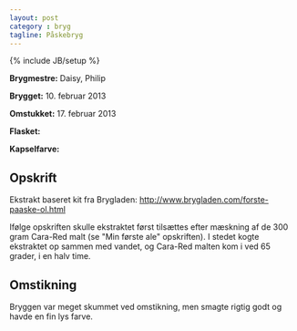 ```yaml
---
layout: post
category : bryg
tagline: Påskebryg
---
```

{% include JB/setup %}

__Brygmestre:__ Daisy, Philip

__Brygget:__ 10. februar 2013

__Omstukket:__ 17. februar 2013

__Flasket:__

__Kapselfarve:__

Opskrift
--------
Ekstrakt baseret kit fra Brygladen: <http://www.brygladen.com/forste-paaske-ol.html>

Ifølge opskriften skulle ekstraktet først tilsættes efter mæskning af
de 300 gram Cara-Red malt (se "Min første ale" opskriften). I stedet
kogte ekstraktet op sammen med vandet, og Cara-Red malten kom i ved 65
grader, i en halv time.


Omstikning
----------

Bryggen var meget skummet ved omstikning, men smagte rigtig godt og
havde en fin lys farve.
